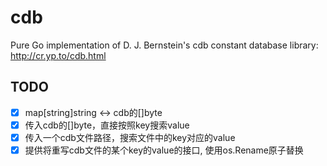 # cdb
Pure Go implementation of D. J. Bernstein's cdb constant database library: http://cr.yp.to/cdb.html

## TODO
* [x] map[string]string <-> cdb的[]byte
* [x] 传入cdb的[]byte，直接按照key搜索value
* [x] 传入一个cdb文件路径，搜索文件中的key对应的value
* [x] 提供将重写cdb文件的某个key的value的接口, 使用os.Rename原子替换
